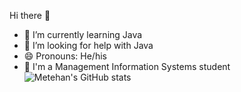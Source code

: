Hi there 👋

- 🌱 I’m currently learning Java
- 🤔 I’m looking for help with Java
- 😄 Pronouns: He/his
- 🏫 I'm a Management Information Systems student
![Metehan's GitHub stats](https://github-readme-stats.vercel.app/api?username=mthanktl&theme=dark&show_icons=true)



